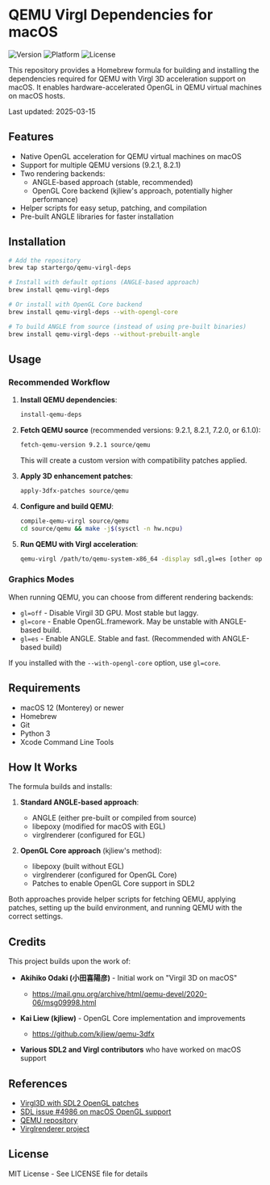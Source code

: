 # QEMU Virgl Dependencies for macOS

![Version](https://img.shields.io/badge/version-20250315.1-blue)
![Platform](https://img.shields.io/badge/platform-macOS-lightgrey)
![License](https://img.shields.io/badge/license-MIT-green)

This repository provides a Homebrew formula for building and installing the dependencies required for QEMU with Virgl 3D acceleration support on macOS. It enables hardware-accelerated OpenGL in QEMU virtual machines on macOS hosts.

Last updated: 2025-03-15

## Features

- Native OpenGL acceleration for QEMU virtual machines on macOS
- Support for multiple QEMU versions (9.2.1, 8.2.1)
- Two rendering backends:
  - ANGLE-based approach (stable, recommended)
  - OpenGL Core backend (kjliew's approach, potentially higher performance)
- Helper scripts for easy setup, patching, and compilation
- Pre-built ANGLE libraries for faster installation

## Installation

```bash
# Add the repository
brew tap startergo/qemu-virgl-deps

# Install with default options (ANGLE-based approach)
brew install qemu-virgl-deps

# Or install with OpenGL Core backend
brew install qemu-virgl-deps --with-opengl-core

# To build ANGLE from source (instead of using pre-built binaries)
brew install qemu-virgl-deps --without-prebuilt-angle
```

## Usage

### Recommended Workflow

1. **Install QEMU dependencies**:
   ```bash
   install-qemu-deps
   ```

2. **Fetch QEMU source** (recommended versions: 9.2.1, 8.2.1, 7.2.0, or 6.1.0):
   ```bash
   fetch-qemu-version 9.2.1 source/qemu
   ```
   
   This will create a custom version with compatibility patches applied.

3. **Apply 3D enhancement patches**:
   ```bash
   apply-3dfx-patches source/qemu
   ```

4. **Configure and build QEMU**:
   ```bash
   compile-qemu-virgl source/qemu
   cd source/qemu && make -j$(sysctl -n hw.ncpu)
   ```

5. **Run QEMU with Virgl acceleration**:
   ```bash
   qemu-virgl /path/to/qemu-system-x86_64 -display sdl,gl=es [other options]
   ```

### Graphics Modes

When running QEMU, you can choose from different rendering backends:

- `gl=off` - Disable Virgil 3D GPU. Most stable but laggy.
- `gl=core` - Enable OpenGL.framework. May be unstable with ANGLE-based build.
- `gl=es` - Enable ANGLE. Stable and fast. (Recommended with ANGLE-based build)

If you installed with the `--with-opengl-core` option, use `gl=core`.

## Requirements

- macOS 12 (Monterey) or newer
- Homebrew
- Git
- Python 3
- Xcode Command Line Tools

## How It Works

The formula builds and installs:

1. **Standard ANGLE-based approach**:
   - ANGLE (either pre-built or compiled from source)
   - libepoxy (modified for macOS with EGL)
   - virglrenderer (configured for EGL)

2. **OpenGL Core approach** (kjliew's method):
   - libepoxy (built without EGL)
   - virglrenderer (configured for OpenGL Core)
   - Patches to enable OpenGL Core support in SDL2

Both approaches provide helper scripts for fetching QEMU, applying patches, setting up the build environment, and running QEMU with the correct settings.

## Credits

This project builds upon the work of:

- **Akihiko Odaki (小田喜陽彦)** - Initial work on "Virgil 3D on macOS"
  - https://mail.gnu.org/archive/html/qemu-devel/2020-06/msg09998.html

- **Kai Liew (kjliew)** - OpenGL Core implementation and improvements
  - https://github.com/kjliew/qemu-3dfx

- **Various SDL2 and Virgl contributors** who have worked on macOS support

## References

- [Virgl3D with SDL2 OpenGL patches](https://github.com/kjliew/qemu-3dfx/tree/master/virgil3d)
- [SDL issue #4986 on macOS OpenGL support](https://github.com/libsdl-org/SDL/issues/4986)
- [QEMU repository](https://github.com/qemu/qemu)
- [Virglrenderer project](https://gitlab.freedesktop.org/virgl/virglrenderer)

## License

MIT License - See LICENSE file for details
